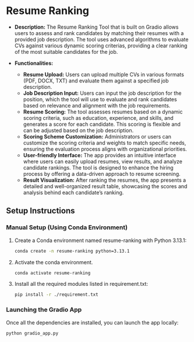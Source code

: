 # Resume Ranking 
 
- **Description:**
The Resume Ranking Tool that is built on Gradio allows users to assess and rank candidates by matching their resumes with a provided job description. The tool uses advanced algorithms to evaluate CVs against various dynamic scoring criterias, providing a clear ranking of the most suitable candidates for the job.

- **Functionalities:**
  - **Resume Upload:**
    Users can upload multiple CVs in various formats (PDF, DOCX, TXT) and evaluate them against a specified job description.
  - **Job Description Input:**
    Users can input the job description for the position, which the tool will use to evaluate and rank candidates based on relevance and alignment with the job requirements.
  - **Resume Scoring:**
    The tool assesses resumes based on a dynamic scoring criteria, such as education, experience, and skills, and generates a score for each candidate. This scoring is flexible and can be adjusted based on the job description.
  - **Scoring Scheme Customization:**
    Administrators or users can customize the scoring criteria and weights to match specific needs, ensuring the evaluation process aligns with organizational priorities.
  - **User-friendly Interface:**
    The app provides an intuitive interface where users can easily upload resumes, view results, and analyze candidate rankings. The tool is designed to enhance the hiring process by offering a data-driven approach to resume screening.
  - **Result Visualization:**
    After ranking the resumes, the app presents a detailed and well-organized result table, showcasing the scores and analysis behind each candidate’s ranking.


## Setup Instructions

### Manual Setup (Using Conda Environment)

1. Create a Conda environment named resume-ranking with Python 3.13.1:

   ```bash
   conda create -n resume-ranking python=3.13.1
   ```
2. Activate the conda environment.

   ```bash
   conda activate resume-ranking 
   ```
3. Install all the required modules listed in requirement.txt:

   ```bash
   pip install -r ./requirement.txt
   ```

### Launching the Gradio App

Once all the dependencies are installed, you can launch the app locally:

```bash
python gradio_app.py
```
